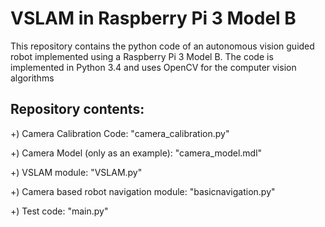 # VSLAM in Raspberry Pi 3 Model B


This repository contains the python code of an autonomous vision guided robot implemented using a Raspberry Pi 3 Model B.
The code is implemented in Python 3.4 and uses OpenCV for the computer vision algorithms

Repository contents:
--------------------

 +) Camera Calibration Code: "camera_calibration.py"
 
 +) Camera Model (only as an example): "camera_model.mdl"
 
 +) VSLAM module: "VSLAM.py"
 
 +) Camera based robot navigation module: "basicnavigation.py"
 
 +) Test code: "main.py"